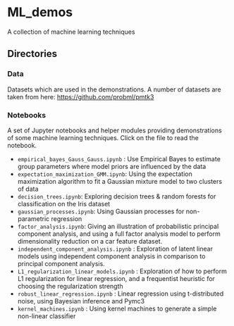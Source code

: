 # ML_demos
A collection of machine learning techniques

## Directories

### Data

Datasets which are used in the demonstrations. A number of datasets are taken from here: https://github.com/probml/pmtk3

### Notebooks

A set of Jupyter notebooks and helper modules providing demonstrations of some machine learning techniques. Click on the file to read the notebook.

- `empirical_bayes_Gauss_Gauss.ipynb` : Use Empirical Bayes to estimate group parameters where model priors are influenced by the data
- `expectation_maximization_GMM.ipynb`: Using the expectation maximization algorithm to fit a Gaussian mixture model to two clusters of data
- `decision_trees.ipynb`: Exploring decision trees & random forests for classification on the Iris dataset
- `gaussian_processes.ipynb`: Using Gaussian processes for non-parametric regression
- `factor_analysis.ipynb`: Giving an illustration of probabilistic principal component analysis, and using a full factor analysis model to perform dimensionality reduction on a car feature dataset.
- `independent_component_analysis.ipynb` : Exploration of latent linear models using independent component analysis in comparison to principal component analysis.
- `L1_regularization_linear_models.ipynb` : Exploration of how to perform L1 regularization for linear regression, and a frequentist heuristic for choosing the regularization strength
- `robust_linear_regression.ipynb` : Linear regression using t-distributed noise, using Bayesian inference and Pymc3
- `kernel_machines.ipynb` : Using kernel machines to generate a simple non-linear classifier
